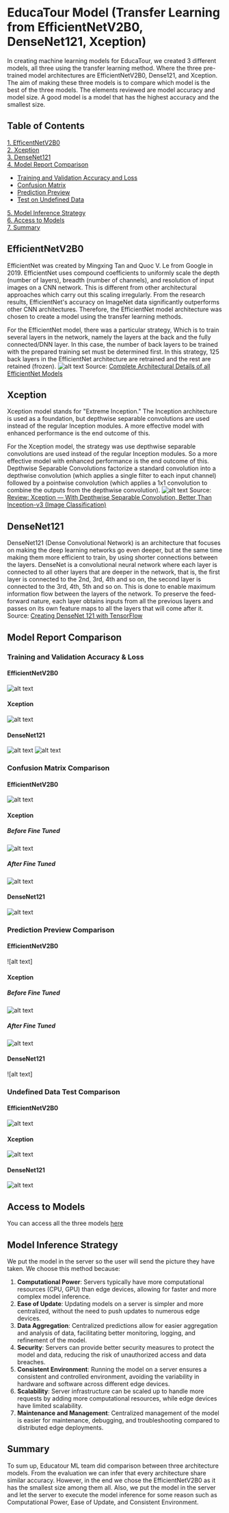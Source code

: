 # EducaTour Model (Transfer Learning from EfficientNetV2B0, DenseNet121, Xception)
In creating machine learning models for EducaTour, we created 3 different models, all three using the transfer learning method. Where the three pre-trained model architectures are EfficientNetV2B0, Dense121, and Xception. The aim of making these three models is to compare which model is the best of the three models. The elements reviewed are model accuracy and model size. A good model is a model that has the highest accuracy and the smallest size.

## Table of Contents
[1. EfficentNetV2B0](#efficientnetv2b0)<br>
[2. Xception](#xception)<br>
[3. DenseNet121](#densenet121)<br>
[4. Model Report Comparison](#model-report-comparison)
  - [Training and Validation Accuracy and Loss](#training-and-validation-accuracy--loss)<br>
  - [Confusion Matrix](#confusion-matrix-comparison)<br>
  - [Prediction Preview](#prediction-preview-comparison)<br>
  - [Test on Undefined Data](#undefined-data-test-comparison)<br>
  
[5. Model Inference Strategy](#model-inference-strategy)<br>
[6. Access to Models](#access-to-models)<br>
[7. Summary](#summary)<br>

## EfficientNetV2B0
EfficientNet was created by Mingxing Tan and Quoc V. Le from Google in 2019. EfficientNet uses compound coefficients to uniformly scale the depth (number of layers), breadth (number of channels), and resolution of input images on a CNN network. This is different from other architectural approaches which carry out this scaling irregularly. From the research results, EfficientNet's accuracy on ImageNet data significantly outperforms other CNN architectures. Therefore, the EfficientNet model architecture was chosen to create a model using the transfer learning methods.

For the EfficientNet model, there was a particular strategy, Which is to train several layers in the network, namely the layers at the back and the fully connected/DNN layer. In this case, the number of back layers to be trained with the prepared training set must be determined first. In this strategy, 125 back layers in the EfficientNet architecture are retrained and the rest are retained (frozen).
![alt text][efficient-arch]
Source: [Complete Architectural Details of all EfficientNet Models](https://towardsdatascience.com/complete-architectural-details-of-all-efficientnet-models-5fd5b736142)

## Xception
Xception model stands for "Extreme Inception." The Inception architecture is used as a foundation, but depthwise separable convolutions are used instead of the regular Inception modules. A more effective model with enhanced performance is the end outcome of this.

For the Xception model, the strategy was use depthwise separable convolutions are used instead of the regular Inception modules. So a more effective model with enhanced performance is the end outcome of this. Depthwise Separable Convolutions factorize a standard convolution into a depthwise convolution (which applies a single filter to each input channel) followed by a pointwise convolution (which applies a 1x1 convolution to combine the outputs from the depthwise convolution). 
![alt text][xception-arch]
Source: [Review: Xception — With Depthwise Separable Convolution, Better Than Inception-v3 (Image Classification)](https://towardsdatascience.com/review-xception-with-depthwise-separable-convolution-better-than-inception-v3-image-dc967dd42568)

## DenseNet121
DenseNet121 (Dense Convolutional Network) is an architecture that focuses on making the deep learning networks go even deeper, but at the same time making them more efficient to train, by using shorter connections between the layers. DenseNet is a convolutional neural network where each layer is connected to all other layers that are deeper in the network, that is, the first layer is connected to the 2nd, 3rd, 4th and so on, the second layer is connected to the 3rd, 4th, 5th and so on. This is done to enable maximum information flow between the layers of the network. To preserve the feed-forward nature, each layer obtains inputs from all the previous layers and passes on its own feature maps to all the layers that will come after it. Source: [Creating DenseNet 121 with TensorFlow](https://towardsdatascience.com/creating-densenet-121-with-tensorflow-edbc08a956d8)

## Model Report Comparison
### Training and Validation Accuracy & Loss
#### EfficientNetV2B0
![alt text][efficient-acc-n-loss]
#### Xception
![alt text][acc-n-loss]
#### DenseNet121
![alt text][dn-acc]
![alt text][dn-loss]

### Confusion Matrix Comparison
#### EfficientNetV2B0
![alt text][cm-efficient-net]
#### Xception
##### Before Fine Tuned
![alt text][cm-1]
##### After Fine Tuned
![alt text][cm-2]
#### DenseNet121
![alt text][cm-dense-net]

### Prediction Preview Comparison
#### EfficientNetV2B0
![alt text]
#### Xception
##### Before Fine Tuned
![alt text][pre-1]
##### After Fine Tuned
![alt text][pre-2]
#### DenseNet121
![alt text]

### Undefined Data Test Comparison
#### EfficientNetV2B0
![alt text][undefined-efficient]
#### Xception
![alt text][undefined-xception]
#### DenseNet121
![alt text][undefined-dense]

## Access to Models
You can access all the three models [here](https://drive.google.com/drive/folders/10V5Z3o4rDMZQO_G7K_Dt6571nVGkCzN4?usp=sharing)

## Model Inference Strategy
We put the model in the server so the user will send the picture they have taken. We choose this method because:
1. **Computational Power**: Servers typically have more computational resources (CPU, GPU) than edge devices, allowing for faster and more complex model inference.
2. **Ease of Update**: Updating models on a server is simpler and more centralized, without the need to push updates to numerous edge devices.
3. **Data Aggregation**: Centralized predictions allow for easier aggregation and analysis of data, facilitating better monitoring, logging, and refinement of the model.
4. **Security**: Servers can provide better security measures to protect the model and data, reducing the risk of unauthorized access and data breaches.
5. **Consistent Environment**: Running the model on a server ensures a consistent and controlled environment, avoiding the variability in hardware and software across different edge devices.
6. **Scalability**: Server infrastructure can be scaled up to handle more requests by adding more computational resources, while edge devices have limited scalability.
7. **Maintenance and Management**: Centralized management of the model is easier for maintenance, debugging, and troubleshooting compared to distributed edge deployments.

## Summary
To sum up, Educatour ML team did comparison between three architecture models. From the evaluation we can infer that every architecture
share similar accuracy. However, in the end we chose the EfficientNetV2B0 as it has the smallest size among them all. Also, we put the
model in the server and let the server to execute the model inference for some reason such as Computational Power, Ease of Update, and
Consistent Environment.

[efficient-arch]: https://miro.medium.com/v2/resize:fit:2000/format:webp/1*rnhgFRXetwD8PvxhZIpwIA.png
[xception-arch]: https://miro.medium.com/v2/resize:fit:863/1*VvBTMkVRus6bWOqrK1SlLQ.png "Xception Architecture"
[acc-n-loss]: ./assets/__results___56_0.png "Xception Training and Validation Accuracy & Loss"
[dn-acc]: ./assets/densenet_acc.png "DenseNet121 Training and Validation Accuracy"
[dn-loss]: ./assets/densenet_loss.png "DenseNet121 Training and Validation Loss"
[efficient-acc-n-loss]: ./assets/efficientnet_trainval_plot.png "EfficientNetV2b0 Training and Validation Accuracy & Loss"
[cm-1]: ./assets/__results___46_0.png "Confusion Matrix Xception Before Fine Tuned"
[cm-2]: ./assets/__results___65_0.png "Confusion Matrix Xception After Fine Tuned"
[cm-dense-net]: ./assets/densenet_cm.png "Confusion Matrix DenseNet121"
[cm-efficient-net]: ./assets/efficientnet_cm.png "Confusion Matrix EfficientNetV2b0"
[pre-1]: ./assets/__results___42_0.png "Xception Prediction Preview Before Fine Tuned"
[pre-2]: ./assets/__results___62_0.png "Xception Prediction Preview After Fine Tuned"
[undefined-efficient]: ./assets/efficientnet_undef_test.png "EfficientNetV2b0 test on undefined data"
[undefined-xception]: ./assets/xception_undef_test.png "Xception test on undefined data"
[undefined-dense]: ./assets/dense_net_undef_test.png "DenseNet121 test on undefined data"
